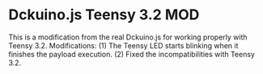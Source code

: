 # Dckuino.js Teensy 3.2 MOD
This is a modification from the real Dckuino.js for working properly with Teensy 3.2. Modifications:
(1) The Teensy LED starts blinking when it finishes the payload execution.
(2) Fixed the incompatibilities with Teensy 3.2.
